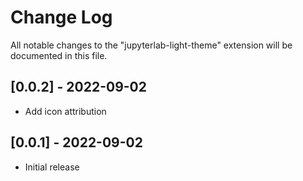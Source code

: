 # Change Log
All notable changes to the "jupyterlab-light-theme" extension will be documented in this file.

## [0.0.2] - 2022-09-02
- Add icon attribution

## [0.0.1] - 2022-09-02
- Initial release

